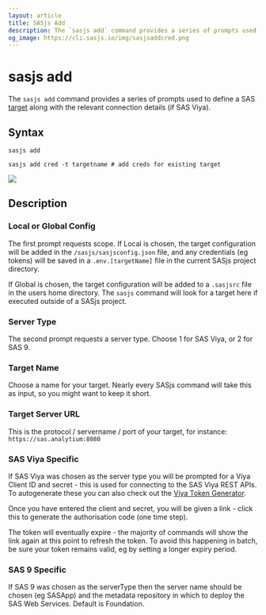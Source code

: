 ```yaml
---
layout: article
title: SASjs Add
description: The `sasjs add` command provides a series of prompts used to define a SAS target
og_image: https://cli.sasjs.io/img/sasjsaddcred.png
---
```



# sasjs add

The `sasjs add` command provides a series of prompts used to define a SAS [target](https://sasjs.io/glossary#target) along with the relevant connection details (if SAS Viya).

<script id="asciicast-8CZROaVsvobDCumlqgxrhHkE3" src="https://asciinema.org/a/8CZROaVsvobDCumlqgxrhHkE3.js" async></script>


## Syntax

```
sasjs add

sasjs add cred -t targetname # add creds for existing target
```
![](https://cli.sasjs.io/img/sasjsaddcred.png)
## Description

### Local or Global Config

The first prompt requests scope. If Local is chosen, the target configuration will be added in the `/sasjs/sasjsconfig.json` file, and any credentials (eg tokens) will be saved in a `.env.[targetName]` file in the current SASjs project directory.

If Global is chosen, the target configuration will be added to a `.sasjsrc` file in the users home directory. The `sasjs` command will look for a target here if executed outside of a SASjs project.

### Server Type

The second prompt requests a server type. Choose 1 for SAS Viya, or 2 for SAS 9.

### Target Name

Choose a name for your target. Nearly every SASjs command will take this as input, so you might want to keep it short.

### Target Server URL

This is the protocol / servername / port of your target, for instance: `https://sas.analytium:8080`

### SAS Viya Specific

If SAS Viya was chosen as the server type you will be prompted for a Viya Client ID and secret - this is used for connecting to the SAS Viya REST APIs. To autogenerate these you can also check out the [Viya Token Generator](https://sasjs.io/videos/#deploying-and-using-the-viya-token-generator).

Once you have entered the client and secret, you will be given a link - click this to generate the authorisation code (one time step).

The token will eventually expire - the majority of commands will show the link again at this point to refresh the token. To avoid this happening in batch, be sure your token remains valid, eg by setting a longer expiry period.

<script id="asciicast-361849" src="https://asciinema.org/a/361849.js" async></script>

### SAS 9 Specific

If SAS 9 was chosen as the serverType then the server name should be chosen (eg SASApp) and the metadata repository in which to deploy the SAS Web Services. Default is Foundation.

<script id="asciicast-361844" src="https://asciinema.org/a/361844.js" async></script>

